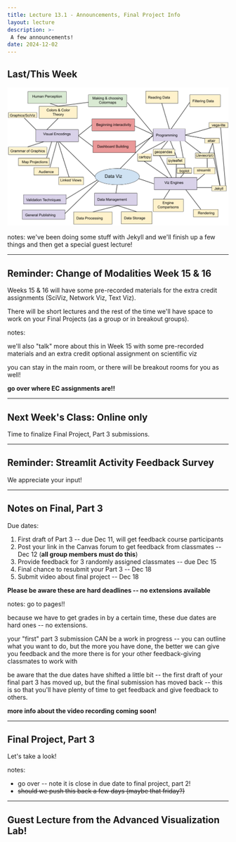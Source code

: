 ```yaml
---
title: Lecture 13.1 - Announcements, Final Project Info
layout: lecture
description: >-
 A few announcements!
date: 2024-12-02
---
```


## Last/This Week

<img src="../week13/images/week13.png">

notes:
we've been doing some stuff with Jekyll and we'll finish up a few things and then get a special guest lecture!

---

## Reminder: Change of Modalities Week 15 & 16

Weeks 15 & 16 will have some pre-recorded materials for the extra credit assignments (SciViz, Network Viz, Text Viz).

There will be short lectures and the rest of the time we'll have space to work on your Final Projects (as a group or in breakout groups).

notes:

we'll also "talk" more about this in Week 15 with some pre-recorded materials and an extra credit optional assignment on scientific viz

you can stay in the main room, or there will be breakout rooms for you as well!

**go over where EC assignments are!!**

---

## Next Week's Class: Online only

Time to finalize Final Project, Part 3 submissions.

---

## Reminder: Streamlit Activity Feedback Survey

We appreciate your input!


---

## Notes on Final, Part 3

Due dates:
 1. First draft of Part 3 -- due Dec 11, will get feedback course participants 
 1. Post your link in the Canvas forum to get feedback from classmates -- Dec 12 (**all group members must do this**)
 1. Provide feedback for 3 randomly assigned classmates -- due Dec 15
 1. Final chance to resubmit your Part 3 -- Dec 18
 1. Submit video about final project -- Dec 18
 
**Please be aware these are hard deadlines -- no extensions available**
 
notes:
go to pages!!

because we have to get grades in by a certain time, these due dates are hard ones -- no extensions.

your "first" part 3 submission CAN be a work in progress -- you can outline what you want to do, but the more you have done, the better we can give you feedback and the more there is for your other feedback-giving classmates to work with

be aware that the due dates have shifted a little bit -- the first draft of your final part 3 has moved up, but the final submission has moved back -- this is so that you'll have plenty of time to get feedback and give feedback to others.

**more info about the video recording coming soon!**



---

## Final Project, Part 3

Let's take a look!

notes:

* go over -- note it is close in due date to final project, part 2!
* ~~should we push this back a few days (maybe that friday?)~~

---

## Guest Lecture from the Advanced Visualization Lab!



